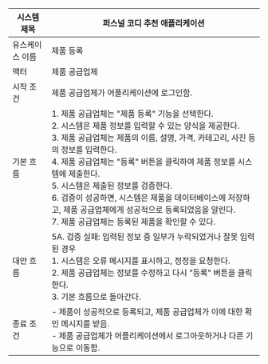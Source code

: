 | 시스템 제목 | 퍼스널 코디 추천 애플리케이션 |
|----|----|
| 유스케이스 이름 |  제품 등록  |
| 액터 |  제품 공급업체  |
| 시작 조건 |  제품 공급업체가 어플리케이션에 로그인함.  |
|  기본 흐름  |  1. 제품 공급업체는 "제품 등록" 기능을 선택한다. <br>2. 시스템은 제품 정보를 입력할 수 있는 양식을 제공한다. <br>3. 제품 공급업체는 제품의 이름, 설명, 가격, 카테고리, 사진 등의 정보를 입력한다. <br>4. 제품 공급업체는 "등록" 버튼을 클릭하여 제품 정보를 시스템에 제출한다. <br>5. 시스템은 제출된 정보를 검증한다. <br>6. 검증이 성공하면, 시스템은 제품을 데이터베이스에 저장하고, 제품 공급업체에게 성공적으로 등록되었음을 알린다. <br>7. 제품 공급업체는 등록된 제품을 확인할 수 있다.  |
|  대안 흐름  |  5A. 검증 실패: 입력된 정보 중 일부가 누락되었거나 잘못 입력된 경우<br> 1. 시스템은 오류 메시지를 표시하고, 정정을 요청한다. <br>2. 제품 공급업체는 정보를 수정하고 다시 "등록" 버튼을 클릭한다. <br>3. 기본 흐름으로 돌아간다.  |
|  종료 조건  |  - 제품이 성공적으로 등록되고, 제품 공급업체가 이에 대한 확인 메시지를 받음. <br>- 제품 공급업체가 어플리케이션에서 로그아웃하거나 다른 기능으로 이동함.  |
